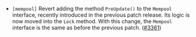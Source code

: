 - `[mempool]` Revert adding the method `PreUpdate()` to the `Mempool` interface, recently introduced
  in the previous patch release. Its logic is now moved into the `Lock` method. With this change,
  the `Mempool` interface is the same as before the previous patch.
  ([\#3361](https://github.com/cometbft/cometbft/pull/3361))
